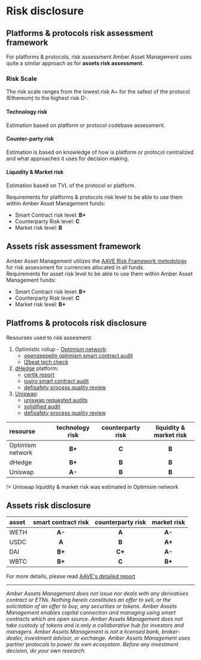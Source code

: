 # Risk disclosure

## Platforms & protocols risk assessment framework

For platforms & protocols, risk assessment Amber Asset Management uses quite a similar approach as for **assets risk assessment**.

### Risk Scale
The risk scale ranges from the lowest risk A+ for the safest of the protocol (Ethereum) to the highest risk D-.

#### Technology risk
Estimation based on platform or protocol codebase assessment. 

#### Counter-party risk
Estimation is based on knowledge of how is platform or protocol centralized and what approaches it uses for decision making.

#### Liquidity & Market risk
Estimation based on TVL of the protocol or platform.

Requirements for platforms & protocols risk level to be able to use them within Amber Asset Management funds:
 - Smart Contract risk level: **B+**
 - Counterparty Risk level: **C**
 - Market risk level: **B**

## Assets risk assessment framework

Amber Asset Management utilizes the [AAVE Risk Framework metodology](https://docs.aave.com/risk/asset-risk/methodology) for risk assessment for currencies allocated in all funds.  
Requirements for asset risk level to be able to use them within Amber Asset Management funds:
 - Smart Contract risk level: **B+**
 - Counterparty Risk level: **C**
 - Market risk level: **B+**

## Platfroms & protocols risk disclosure

Resourses used to risk assesment:
1. Optimistic rollup - [Optimism network](https://www.optimism.io/):
    * [openzeppelin optimism smart contract audit](https://blog.openzeppelin.com/optimism-smart-contracts-audit/)
    * [l2beat tech check](https://l2beat.com/projects/optimism/)
2. [dHedge](https://www.dhedge.org/) platform: 
    * [certik report](https://www.certik.com/projects/dhedge)
    * [iosiro smart contract audit](https://iosiro.com/audits/dhedge-differential-smart-contract-audit)
    * [defisafety process quality review](https://docs.defisafety.com/master/dhedge-v2)
3. [Uniswap](https://uniswap.org/): 
    * [uniswap requested audits](https://github.com/Uniswap/v3-core/tree/main/audits)
    * [solidified audit](https://github.com/solidified-platform/audits/blob/master/Audit%20Report%20-%20Uniswap%20V3%20Liquidity%20Manager%20%5B24.06.2021%5D.pdf)
    * [defisafety process quality review](https://docs.defisafety.com/master/uniswap-v3)

|resourse         |technology risk|counterparty risk|liquidity & market risk|
|:---             |:---:          |:---:             |:---:                  |
|Optimism network |**B+**         |**C**             |**B**                  |
|dHedge           |**B+**         |**B**             |**B**                  |
|Uniswap          |**A-**         |**B**             |**B**                  |

!> Uniswap liquidity & market risk was estimated in Optimism network

## Assets risk disclosure

|asset         |smart contract risk|counterparty risk |market risk|
|:---          |:---:              |:---:             |:---:      |
|WETH          |**A-**             |**A**             |**A-**     |
|USDC          |**A**              |**B**             |**A+**     |
|DAI           |**B+**             |**C+**            |**A-**     |
|WBTC          |**B+**             |**C**             |**B+**     |

For more details, please read [AAVE's detailed report](https://docs.aave.com/risk/asset-risk/risks-per-asset)

---

*Amber Assets Management does not issue nor deals with any derivatives contract or ETNs. Nothing herein constitutes an offer to sell, or the solicitation of an offer to buy, any securities or tokens. Amber Assets Management enables capital connection and managing using smart contracts which are open source. Amber Assets Management does not take custody of tokens and is only a collaborative hub for investors and managers. Amber Assets Management is not a licensed bank, broker-dealer, investment advisor, or exchange. Amber Assets Management uses partner protocols to power its own ecosystem. Before any investment decision, do your own research.*